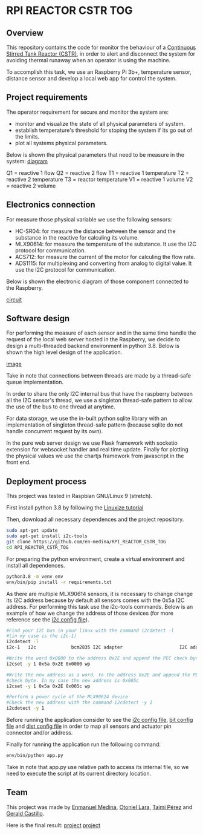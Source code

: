 # RPI REACTOR CSTR TOG
## Overview
This repository contains the code for monitor the behaviour of a [Continuous Stirred Tank Reactor (CSTR)](https://en.wikipedia.org/wiki/Continuous_stirred-tank_reactor), in order to alert and disconnect the system for avoiding thermal runaway when an operator is using the machine. 

To accomplish this task, we use an Raspberry Pi 3b+, temperature sensor, distance sensor and develop a local web app for control the system. 

## Project requirements

The operator requirement for secure and monitor the system are: 

- monitor and visualize the state of all physical parameters of system. 
- establish temperature's threshold for stoping the system if its go out of the limits.
- plot all systems physical parameters. 

Below is shown the physical parameters that need to be measure in the system:
[diagram](images/diagram.png)

Q1 = reactive 1 flow
Q2 = reactive 2 flow
T1 = reactive 1 temperature
T2 = reactive 2 temperature
T3 = reactor temperature
V1 = reactive 1 volume
V2 = reactive 2 volume

## Electronics connection

For measure those physical variable we use the following sensors:

- HC-SR04: for measure the distance between the sensor and the substance in the reactive for calculing its volume. 
- MLX90614: for measure the temperature of the substance. It use the I2C protocol for communication.
- ACS712: for measure the current of the motor for calculing the flow rate. 
- ADS1115: for multiplexing and converting from analog to digital value. It use the I2C protocol for communication.

Below is shown the electronic diagram of those component connected to the Raspberry. 

[circuit](images/circuit.jpg)

## Software design

For performing the measure of each sensor and in the same time handle the request of the local web server hosted in the Raspberry, we decide to design a multi-threaded backend environment in python 3.8. Below is shown the high level design of the application.

[image](images/high_level.jpg)

Take in note that connections between threads are made by a thread-safe queue implementation. 

In order to share the only I2C internal bus that have the raspberry between all the I2C sensor's thread, we use a singleton thread-safe pattern to allow the use of the bus to one thread at anytime. 

For data storage, we use the in-built python sqlite library with an implementation of singleton thread-safe pattern (because sqlite do not handle concurrent request by its own).

In the pure web server design we use Flask framework with socketio extension for websocket handler and real time update. Finally for plotting the physical values we use the chartjs framework from javascript in the front end. 

## Deployment process

This project was tested in Raspbian GNU/Linux 9 (stretch). 

First install python 3.8 by following the [Linuxize tutorial](https://linuxize.com/post/how-to-install-python-3-8-on-ubuntu-18-04/)

Then, download all necessary dependences and the project repository.

```sh
sudo apt-get update 
sudo apt-get install i2c-tools
git clone https://github.com/en-medina/RPI_REACTOR_CSTR_TOG
cd RPI_REACTOR_CSTR_TOG
```
For preparing the python environment, create a virtual environment and install all dependences. 
```sh
python3.8 -m venv env
env/bin/pip install -r requirements.txt 
```
As there are multiple MLX90614 sensors, it is necessary to change change its I2C address because by default all sensors comes with the 0x5a I2C address. For performing this task use the i2c-tools commands. Below is an example of how we change the address of those devices (for more reference see the [i2c config file](app/i2c_service/config.json)). 
```sh
#Find your I2C bus in your linux with the command i2cdetect -l 
#(in my case is the i2c-1)
i2cdetect -l
i2c-1   i2c             bcm2835 I2C adapter                     I2C adapter

#Write the word 0x0000 to the address 0x2E and append the PEC check byte.
i2cset -y 1 0x5a 0x2E 0x0000 wp 

#Write the new address as a word, to the address 0x2E and append the PEC 
#check byte. In my case the new address is 0x005c
i2cset -y 1 0x5a 0x2E 0x005c wp

#Perform a power cycle of the MLX90614 device
#Check the new address with the command i2cdetect -y 1
i2cdetect -y 1
```
Before running the application consider to see the [i2c config file](app/i2c_service/config.json), [bit config file](app/bit_service/config.json) and [dist config file](app/dist_service/config.json) in order to map all sensors and actuator pin connector and/or address. 

Finally for running the application run the following command:
```sh
env/bin/python app.py
```
Take in note that app.py use relative path to access its internal file, so we need to execute the script at its current directory location. 

## Team

This project was made by [Enmanuel Medina](https://www.linkedin.com/in/enmedina3/), [Otoniel Lara](www.linkedin.com/in/otoniells), [Taimi Pérez](https://www.linkedin.com/in/taimipt/) and [Gerald Castillo](https://www.linkedin.com/in/gerald-castillo-726613166/).

Here is the final result:
[project](images/final.jpg)
[project](images/display_view.jpg)